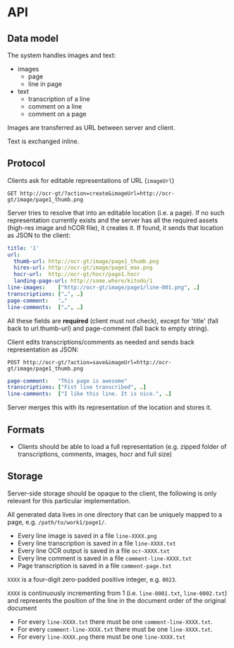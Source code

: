 # API

Data model
----------

The system handles images and text:

* images
  * page
  * line in page
* text
  * transcription of a line
  * comment on a line
  * comment on a page

Images are transferred as URL between server and client.

Text is exchanged inline.

Protocol
--------

Clients ask for editable representations of URL (`imageUrl`)

`GET http://ocr-gt/?action=create&imageUrl=http://ocr-gt/image/page1_thumb.png`

Server tries to resolve that into an editable location (i.e. a page). If no
such representation currently exists and the server has all the required assets
(high-res image and hCOR file), it creates it. If found, it sends that location
as JSON to the client:

```yaml
title: '1'
url:
  thumb-url: http://ocr-gt/image/page1_thumb.png
  hires-url: http://ocr-gt/image/page1_max.png
  hocr-url:  http://ocr-gt/hocr/page1.hocr
  landing-page-url: http://some.where/kitodo/1
line-images:    ["http://ocr-gt/image/page1/line-001.png", …]
transcriptions: ["…", …]
page-comment:   "…"
line-comments:  ["…", …]
```

All these fields are **required** (client must not check), except for 'title'
(fall back to url.thumb-url) and page-comment (fall back to empty string).

Client edits transcriptions/comments as needed and sends back representation as JSON:

```
POST http://ocr-gt/?action=save&imageUrl=http://ocr-gt/image/page1_thumb.png
```

```yaml
page-comment:   "This page is awesome"
transcriptions: ["Fist line transcribed", …]
line-comments:  ["I like this line. It is nice.", …]
```

Server merges this with its representation of the location and stores it.

Formats
-------

* Clients should be able to load a full representation (e.g. zipped folder of
  transcriptions, comments, images, hocr and full size)

Storage
-------

Server-side storage should be opaque to the client, the following is only
relevant for this particular implementation.

All generated data lives in one directory that can be uniquely mapped to a
page, e.g.  `/path/to/work1/page1/`.

* Every line image is saved in a file `line-XXXX.png`
* Every line transcription is saved in a file `line-XXXX.txt`
* Every line OCR output is saved in a file `ocr-XXXX.txt`
* Every line comment is saved in a file `comment-line-XXXX.txt`
* Page transcription is saved in a file `comment-page.txt`

`XXXX` is a four-digit zero-padded positive integer, e.g. `0023`.

`XXXX` is continuously incrementing from 1 (i.e. `line-0001.txt`,
`line-0002.txt`) and represents the position of the line in the document order
of the original document

* For every `line-XXXX.txt` there must be one `comment-line-XXXX.txt`.
* For every `comment-line-XXXX.txt` there must be one `line-XXXX.txt`.
* For every `line-XXXX.png` there must be one `line-XXXX.txt`
